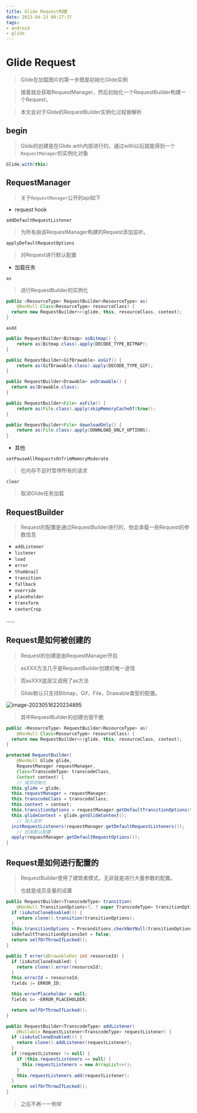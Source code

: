 ```yaml
---
title: Glide Request构建
date: 2023-04-13 00:27:37
tags:
- android
- glide
---
```




# Glide Request



> Glide在加载图片的第一步既是初始化Glide实例

> 接着就会获取RequestManager，然后初始化一个RequestBuilder构建一个Request，

> 本文会对于Glide的RequestBuilder实例化过程做解析



## begin

> Glide的创建是在Glide.with内部进行的，通过with以后就能得到一个`RequestManager`的实例化对象

```java
Glide.with(this)
```





## RequestManager

> 关于`RequestManager`公开的api如下



- request hook

`addDefaultRequestListener`

> 为所有由该RequestManager构建的Request添加监听。

`applyDefaultRequestOptions`

> 对Request进行默认配置



- 加载任务

`as`

> 进行RequestBuilder的实例化

```java
public <ResourceType> RequestBuilder<ResourceType> as(
    @NonNull Class<ResourceType> resourceClass) {
  return new RequestBuilder<>(glide, this, resourceClass, context);
}
```

`asXX`

```java
public RequestBuilder<Bitmap> asBitmap() {
    return as(Bitmap.class).apply(DECODE_TYPE_BITMAP);
}

public RequestBuilder<GifDrawable> asGif() {
    return as(GifDrawable.class).apply(DECODE_TYPE_GIF);
}

public RequestBuilder<Drawable> asDrawable() {
  return as(Drawable.class);
}

public RequestBuilder<File> asFile() {
    return as(File.class).apply(skipMemoryCacheOf(true));
}

public RequestBuilder<File> downloadOnly() {
    return as(File.class).apply(DOWNLOAD_ONLY_OPTIONS);
}
```



- 其他

`setPauseAllRequestsOnTrimMemoryModerate`

> 在内存不足时暂停所有的请求

`clear`

> 取消Glide任务加载





## RequestBuilder

> Request的配置是通过RequestBuilder进行的，他会承载一些Request的参数信息

- `addListener`
- `listener`
- `load`
- `error`
- `thumbnail`
- `transition`
- `fallback`
- `override`
- `placeholder`
- `transform`
- `centerCrop`

......



## Request是如何被创建的

> Request的创建是由RequestManager开启

> asXXX方法几乎是RequestBuilder创建的唯一途径

> 而asXXX底层又调用了as方法

> Glide默认只支持Bitmap，Gif，File，Drawable类型的配置。

![image-20230516220234895](https://typora-blog-picture.oss-cn-chengdu.aliyuncs.com/blog/image-20230516220234895.png)



> 其中RequestBuilder的创建也很干脆

```java
public <ResourceType> RequestBuilder<ResourceType> as(
    @NonNull Class<ResourceType> resourceClass) {
  return new RequestBuilder<>(glide, this, resourceClass, context);
}
```



```java
protected RequestBuilder(
    @NonNull Glide glide,
    RequestManager requestManager,
    Class<TranscodeType> transcodeClass,
    Context context) {
    // 成员初始化
  this.glide = glide;
  this.requestManager = requestManager;
  this.transcodeClass = transcodeClass;
  this.context = context;
  this.transitionOptions = requestManager.getDefaultTransitionOptions(transcodeClass);
  this.glideContext = glide.getGlideContext();
	// 加入监听
  initRequestListeners(requestManager.getDefaultRequestListeners());
    // 应用默认配置
  apply(requestManager.getDefaultRequestOptions());
}
```





## Request是如何进行配置的



> RequestBuilder使用了建筑者模式，无非就是进行大量参数的配置。
>
> 也就是成员变量的设置



```java
public RequestBuilder<TranscodeType> transition(
    @NonNull TransitionOptions<?, ? super TranscodeType> transitionOptions) {
  if (isAutoCloneEnabled()) {
    return clone().transition(transitionOptions);
  }
  this.transitionOptions = Preconditions.checkNotNull(transitionOptions);
  isDefaultTransitionOptionsSet = false;
  return selfOrThrowIfLocked();
}
```



```java
public T error(@DrawableRes int resourceId) {
  if (isAutoCloneEnabled) {
    return clone().error(resourceId);
  }
  this.errorId = resourceId;
  fields |= ERROR_ID;

  this.errorPlaceholder = null;
  fields &= ~ERROR_PLACEHOLDER;

  return selfOrThrowIfLocked();
}
```



```java
public RequestBuilder<TranscodeType> addListener(
    @Nullable RequestListener<TranscodeType> requestListener) {
  if (isAutoCloneEnabled()) {
    return clone().addListener(requestListener);
  }
  if (requestListener != null) {
    if (this.requestListeners == null) {
      this.requestListeners = new ArrayList<>();
    }
    this.requestListeners.add(requestListener);
  }
  return selfOrThrowIfLocked();
}
```



> 之后不再一一例举


